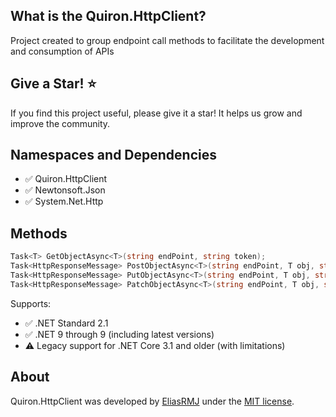 ﻿## What is the Quiron.HttpClient?

Project created to group endpoint call methods to facilitate the development and consumption of APIs

## Give a Star! ⭐

If you find this project useful, please give it a star! It helps us grow and improve the community.

## Namespaces and Dependencies

- ✅ Quiron.HttpClient
- ✅ Newtonsoft.Json
- ✅ System.Net.Http

## Methods

```csharp
Task<T> GetObjectAsync<T>(string endPoint, string token);
Task<HttpResponseMessage> PostObjectAsync<T>(string endPoint, T obj, string token = "");
Task<HttpResponseMessage> PutObjectAsync<T>(string endPoint, T obj, string token);
Task<HttpResponseMessage> PatchObjectAsync<T>(string endPoint, T obj, string token);
```

Supports:

- ✅ .NET Standard 2.1  
- ✅ .NET 9 through 9 (including latest versions)  
- ⚠️ Legacy support for .NET Core 3.1 and older (with limitations)
  
## About
Quiron.HttpClient was developed by [EliasRMJ](https://www.linkedin.com/in/elias-medeiros-98232066/) under the [MIT license](LICENSE).